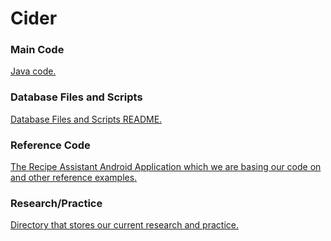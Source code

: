 # Cider

### Main Code
[Java code.](./RecipeAssistant/app/src/main/java/com/example/recipeassistant/LoginActivity.java)

### Database Files and Scripts
[Database Files and Scripts README.](./Database/README.md)

### Reference Code
[The Recipe Assistant Android Application which we are basing our code on and other reference examples.](./Reference_Code/README.md)

### Research/Practice
[Directory that stores our current research and practice.](./Research_and_Practice/README.md)
